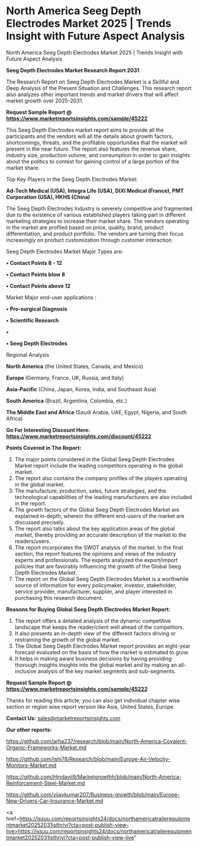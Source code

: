 # North America Seeg Depth Electrodes Market 2025 | Trends Insight with Future Aspect Analysis
 North America Seeg Depth Electrodes Market 2025 | Trends Insight with Future Aspect Analysis

<strong>Seeg Depth Electrodes Market Research Report 2031</strong>

The Research Report on Seeg Depth Electrodes Market is a Skillful and Deep Analysis of the Present Situation and Challenges. This research report also analyzes other important trends and market drivers that will affect market growth over 2025-2031.

<strong>Request Sample Report @ <a href=https://www.marketreportsinsights.com/sample/45222>https://www.marketreportsinsights.com/sample/45222</a></strong>

This Seeg Depth Electrodes market report aims to provide all the participants and the vendors will all the details about growth factors, shortcomings, threats, and the profitable opportunities that the market will present in the near future. The report also features the revenue share, industry size, production volume, and consumption in order to gain insights about the politics to contest for gaining control of a large portion of the market share.

Top Key Players in the Seeg Depth Electrodes Market:

<strong>Ad-Tech Medical (USA), Integra Life (USA), DIXI Medical (France), PMT Corporation (USA), HKHS (China)</strong>

The Seeg Depth Electrodes Industry is severely competitive and fragmented due to the existence of various established players taking part in different marketing strategies to increase their market share. The vendors operating in the market are profiled based on price, quality, brand, product differentiation, and product portfolio. The vendors are turning their focus increasingly on product customization through customer interaction.

Seeg Depth Electrodes Market Major Types are:

<strong>•  Contact Points 8 - 12

•  Contact Points blow 8

•  Contact Points above 12</strong>

Market Major end-user applications :

<strong>•  Pre-surgical Diagnosis

•  Scientific Research

•  

•  Seeg Depth Electrodes</strong>

Regional Analysis

</u><strong><b>North America</b></strong> (the United States, Canada, and Mexico)

<strong><b>Europe </b></strong>(Germany, France, UK, Russia, and Italy)

<strong><b>Asia-Pacific</b></strong> (China, Japan, Korea, India, and Southeast Asia)

<strong><b>South America</b></strong> (Brazil, Argentina, Colombia, etc.)

<strong><b>The Middle East and Africa</b></strong> (Saudi Arabia, UAE, Egypt, Nigeria, and South Africa)

<strong>Go For Interesting Discount Here: <a href=https://www.marketreportsinsights.com/discount/45222>https://www.marketreportsinsights.com/discount/45222</a></strong>

<strong>Points Covered in The Report:</strong>
<ol>
  <li>The major points considered in the Global Seeg Depth Electrodes Market report include the leading competitors operating in the global market.</li>
  <li>The report also contains the company profiles of the players operating in the global market.</li>
  <li>The manufacture, production, sales, future strategies, and the technological capabilities of the leading manufacturers are also included in the report.</li>
  <li>The growth factors of the Global Seeg Depth Electrodes Market are explained in-depth, wherein the different end-users of the market are discussed precisely.</li>
  <li>The report also talks about the key application areas of the global market, thereby providing an accurate description of the market to the readers/users.</li>
  <li>The report incorporates the SWOT analysis of the market. In the final section, the report features the opinions and views of the industry experts and professionals. The experts analyzed the export/import policies that are favorably influencing the growth of the Global Seeg Depth Electrodes Market.</li>
  <li>The report on the Global Seeg Depth Electrodes Market is a worthwhile source of information for every policymaker, investor, stakeholder, service provider, manufacturer, supplier, and player interested in purchasing this research document.</li>
</ol>
<strong>Reasons for Buying Global Seeg Depth Electrodes Market Report:</strong>

<ol>
  <li>The report offers a detailed analysis of the dynamic competitive landscape that keeps the reader/client well ahead of the competitors.</li>
  <li>It also presents an in-depth view of the different factors driving or restraining the growth of the global market.</li>
  <li>The Global Seeg Depth Electrodes Market report provides an eight-year forecast evaluated on the basis of how the market is estimated to grow.</li>
  <li>It helps in making aware business decisions by having providing thorough insights insights into the global market and by making an all-inclusive analysis of the key market segments and sub-segments.</li>
</ol>
<strong>Request Sample Report @ <a href=https://www.marketreportsinsights.com/sample/45222>https://www.marketreportsinsights.com/sample/45222</a></strong>


Thanks for reading this article; you can also get individual chapter wise section or region wise report version like Asia, United States, Europe.

<strong>Contact Us:</strong>
sales@marketreportsinsights.com

<strong>Our other reports:</strong>

<a href=https://github.com/arha237/research/blob/main/North-America-Covalent-Organic-Frameworks-Market.md>https://github.com/arha237/research/blob/main/North-America-Covalent-Organic-Frameworks-Market.md</a>

<a href=https://github.com/Ishi78/Research/blob/main/Europe-Air-Velocity-Monitors-Market.md>https://github.com/Ishi78/Research/blob/main/Europe-Air-Velocity-Monitors-Market.md</a>

<a href=https://github.com/Hindavii9/Marketgrowthh/blob/main/North-America-Reinforcement-Steel-Market.md>https://github.com/Hindavii9/Marketgrowthh/blob/main/North-America-Reinforcement-Steel-Market.md</a>

<a href=https://github.com/vijaykumar207/Business-growth/blob/main/Europe-New-Drivers-Car-Insurance-Market.md>https://github.com/vijaykumar207/Business-growth/blob/main/Europe-New-Drivers-Car-Insurance-Market.md</a>

<a href=https://issuu.com/reportsinsights24/docs/northamericatrailerequipmentmarket20252031isthrivi?cta=post-publish-view-live>https://issuu.com/reportsinsights24/docs/northamericatrailerequipmentmarket20252031isthrivi?cta=post-publish-view-live</a>"
